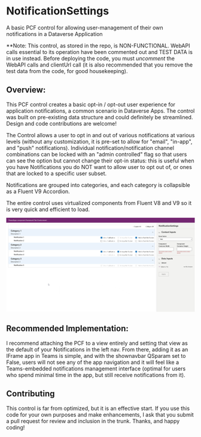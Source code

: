 # NotificationSettings
A basic PCF control for allowing user-management of their own notifications in a Dataverse Application

**Note: This control, as stored in the repo, is NON-FUNCTIONAL. WebAPI calls essential to its operation have been commented out and TEST DATA is in use instead. Before deploying the code, you must _uncomment_ the WebAPI calls and clientUrl call (it is also recommended that you remove the test data from the code, for good housekeeping).

## Overview:
This PCF control creates a basic opt-in / opt-out user experience for application notifications, a common scenario in Dataverse Apps. The control was built on pre-existing data structure and could definitely be streamlined. Design and code contributions are welcome! 

The Control allows a user to opt in and out of various notifications at various levels (without any customization, it is pre-set to allow for "email", "in-app", and "push" notifications). Individual notification/notification channel combinations can be locked with an "admin controlled" flag so that users can see the option but cannot change their opt-in status: this is useful when you have Notifications you do NOT want to allow user to opt out of, or ones that are locked to a specific user subset. 

Notifications are grouped into categories, and each category is collapsible as a Fluent V9 Accordion.

The entire control uses virtualized components from Fluent V8 and V9 so it is very quick and efficient to load. 

![demo gif](./assets/notificationsettingsDemo.gif?)

## Recommended Implementation:
I recommend attaching the PCF to a view entirely and setting that view as the default of your Notifications in the left nav. From there, adding it as an IFrame app in Teams is simple, and with the shownavbar QSparam set to False, users will not see any of the app navigation and it will feel like a Teams-embedded notifications management interface (optimal for users who spend minimal time in the app, but still receive notifications from it).

## Contributing
This control is far from optimized, but it is an effective start. If you use this code for your own purposes and make enhancements, I ask that you submit a pull request for review and inclusion in the trunk. Thanks, and happy coding!
